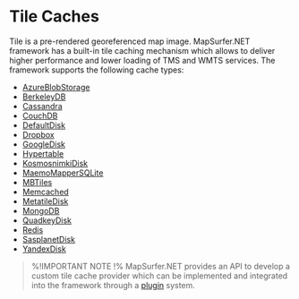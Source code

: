 # Tile Caches #

Tile is a pre-rendered georeferenced map image. MapSurfer.NET framework has a built-in tile caching mechanism which allows to deliver higher performance and lower loading of TMS and WMTS services. The framework supports the following cache types:

- [AzureBlobStorage](usermanual/tilecaching/azurestorage.md)
- [BerkeleyDB](usermanual/tilecaching/berkeleydb.md)
- [Cassandra](usermanual/tilecaching/cassandra.md)
- [CouchDB](usermanual/tilecaching/couchdb.md)
- [DefaultDisk](usermanual/tilecaching/defaultdisk.md)
- [Dropbox](usermanual/tilecaching/dropbox.md)
- [GoogleDisk](usermanual/tilecaching/googledisk.md)
- [Hypertable](usermanual/tilecaching/hypertable.md)
- [KosmosnimkiDisk](usermanual/tilecaching/kosmosnimkidisk.md)
- [MaemoMapperSQLite](usermanual/tilecaching/maemomappersqlite.md)
- [MBTiles](usermanual/tilecaching/mbtiles.md)
- [Memcached](usermanual/tilecaching/memcached.md)
- [MetatileDisk](usermanual/tilecaching/metatiledisk.md)
- [MongoDB](usermanual/tilecaching/mongodb.md)
- [QuadkeyDisk](usermanual/tilecaching/quadkeydisk.md)
- [Redis](usermanual/tilecaching/redis.md)
- [SasplanetDisk](usermanual/tilecaching/sasplanetdisk.md)
- [YandexDisk](usermanual/tilecaching/yandexdisk.md)


> %!IMPORTANT NOTE !% MapSurfer.NET provides an API to develop a custom tile cache provider which can be implemented and integrated into the framework through a [plugin](/devmanual/plugins/index.md) system.